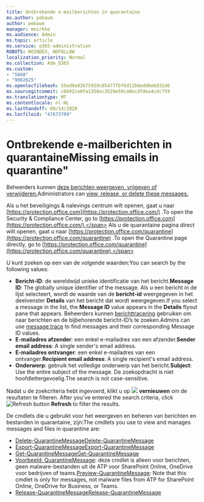 ```yaml
---
title: Ontbrekende e-mailberichten in quarantaine
ms.author: pebaum
author: pebaum
manager: mnirkhe
ms.audience: Admin
ms.topic: article
ms.service: o365-administration
ROBOTS: NOINDEX, NOFOLLOW
localization_priority: Normal
ms.collection: Adm_O365
ms.custom:
- "5668"
- "9002625"
ms.openlocfilehash: 55ed9a92675939c05477fbf6d12bbedd6eb931d6
ms.sourcegitcommit: c6692ce0fa1358ec3529e59ca0ecdfdea4cdc759
ms.translationtype: MT
ms.contentlocale: nl-NL
ms.lasthandoff: 09/14/2020
ms.locfileid: "47673709"
---
```

# <a name="missing-emails-in-quarantine"></a><span data-ttu-id="cb31a-102">Ontbrekende e-mailberichten in quarantaine</span><span class="sxs-lookup"><span data-stu-id="cb31a-102">Missing emails in quarantine"</span></span>

<span data-ttu-id="cb31a-103">Beheerders kunnen [deze berichten weergeven, vrijgeven of verwijderen.](https://docs.microsoft.com/microsoft-365/security/office-365-security/manage-quarantined-messages-and-files?view=o365-worldwide)</span><span class="sxs-lookup"><span data-stu-id="cb31a-103">Administrators can [view, release, or delete these messages.](https://docs.microsoft.com/microsoft-365/security/office-365-security/manage-quarantined-messages-and-files?view=o365-worldwide)</span></span>

<span data-ttu-id="cb31a-104">Als u het beveiligings & nalevings centrum wilt openen, gaat u naar [https://protection.office.com](https://protection.office.com/) .</span><span class="sxs-lookup"><span data-stu-id="cb31a-104">To open the Security & Compliance Center, go to [https://protection.office.com](https://protection.office.com/).</span></span> <span data-ttu-id="cb31a-105">Als u de quarantaine pagina direct wilt openen, gaat u naar [https://protection.office.com/quarantine](https://protection.office.com/quarantine) .</span><span class="sxs-lookup"><span data-stu-id="cb31a-105">To open the Quarantine page directly, go to [https://protection.office.com/quarantine](https://protection.office.com/quarantine).</span></span>  

<span data-ttu-id="cb31a-106">U kunt zoeken op een van de volgende waarden:</span><span class="sxs-lookup"><span data-stu-id="cb31a-106">You can search by the following values:</span></span>  

- <span data-ttu-id="cb31a-107">**Bericht-ID**: de wereldwijd unieke identificatie van het bericht.</span><span class="sxs-lookup"><span data-stu-id="cb31a-107">**Message ID**: The globally unique identifier of the message.</span></span> <span data-ttu-id="cb31a-108">Als u een bericht in de lijst selecteert, wordt de waarde van de  **bericht-id**  weergegeven in het deelvenster  **Details**  van het bericht dat wordt weergegeven.</span><span class="sxs-lookup"><span data-stu-id="cb31a-108">If you select a message in the list, the  **Message ID**  value appears in the  **Details**  flyout pane that appears.</span></span> <span data-ttu-id="cb31a-109">Beheerders kunnen [berichttracering](https://docs.microsoft.com/microsoft-365/security/office-365-security/message-trace-scc?view=o365-worldwide) gebruiken om naar berichten en de bijbehorende bericht-ID’s te zoeken.</span><span class="sxs-lookup"><span data-stu-id="cb31a-109">Admins can use [message trace](https://docs.microsoft.com/microsoft-365/security/office-365-security/message-trace-scc?view=o365-worldwide) to find messages and their corresponding Message ID values.</span></span>
- <span data-ttu-id="cb31a-110">**E-mailadres afzender**: een enkel e-mailadres van een afzender.</span><span class="sxs-lookup"><span data-stu-id="cb31a-110">**Sender email address**: A single sender's email address.</span></span>
- <span data-ttu-id="cb31a-111">**E-mailadres ontvanger**: een enkel e-mailadres van een ontvanger.</span><span class="sxs-lookup"><span data-stu-id="cb31a-111">**Recipient email address**: A single recipient's email address.</span></span>
- <span data-ttu-id="cb31a-112">**Onderwerp**: gebruik het volledige onderwerp van het bericht.</span><span class="sxs-lookup"><span data-stu-id="cb31a-112">**Subject**: Use the entire subject of the message.</span></span> <span data-ttu-id="cb31a-113">De zoekopdracht is niet hoofdlettergevoelig.</span><span class="sxs-lookup"><span data-stu-id="cb31a-113">The search is not case-sensitive.</span></span>

<span data-ttu-id="cb31a-114">Nadat u de zoekcriteria hebt ingevoerd, klikt u op ![ ](https://docs.microsoft.com/microsoft-365/media/scc-quarantine-refresh.png?view=o365-worldwide) **vernieuwen** om de resultaten te filteren.  </span><span class="sxs-lookup"><span data-stu-id="cb31a-114">After you've entered the search criteria, click  ![Refresh button](https://docs.microsoft.com/microsoft-365/media/scc-quarantine-refresh.png?view=o365-worldwide)  **Refresh**  to filter the results.</span></span>

<span data-ttu-id="cb31a-115">De cmdlets die u gebruikt voor het weergeven en beheren van berichten en bestanden in quarantaine, zijn:</span><span class="sxs-lookup"><span data-stu-id="cb31a-115">The cmdlets you use to view and manages messages and files in quarantine are:</span></span>
- [<span data-ttu-id="cb31a-116">Delete-QuarantineMessage</span><span class="sxs-lookup"><span data-stu-id="cb31a-116">Delete-QuarantineMessage</span></span>](https://docs.microsoft.com/powershell/module/exchange/delete-quarantinemessage)
- [<span data-ttu-id="cb31a-117">Export-QuarantineMessage</span><span class="sxs-lookup"><span data-stu-id="cb31a-117">Export-QuarantineMessage</span></span>](https://docs.microsoft.com/powershell/module/exchange/export-quarantinemessage)
- [<span data-ttu-id="cb31a-118">Get-QuarantineMessage</span><span class="sxs-lookup"><span data-stu-id="cb31a-118">Get-QuarantineMessage</span></span>](https://docs.microsoft.com/powershell/module/exchange/get-quarantinemessage)
- <span data-ttu-id="cb31a-119">[Voorbeeld: QuarantineMessage](https://docs.microsoft.com/powershell/module/exchange/preview-quarantinemessage): deze cmdlet is alleen voor berichten, geen malware-bestanden uit de ATP voor SharePoint Online, OneDrive voor bedrijven of teams.</span><span class="sxs-lookup"><span data-stu-id="cb31a-119">[Preview-QuarantineMessage](https://docs.microsoft.com/powershell/module/exchange/preview-quarantinemessage): Note that this cmdlet is only for messages, not malware files from ATP for SharePoint Online, OneDrive for Business, or Teams.</span></span>
- [<span data-ttu-id="cb31a-120">Release-QuarantineMessage</span><span class="sxs-lookup"><span data-stu-id="cb31a-120">Release-QuarantineMessage</span></span>](https://docs.microsoft.com/powershell/module/exchange/release-quarantinemessage)
